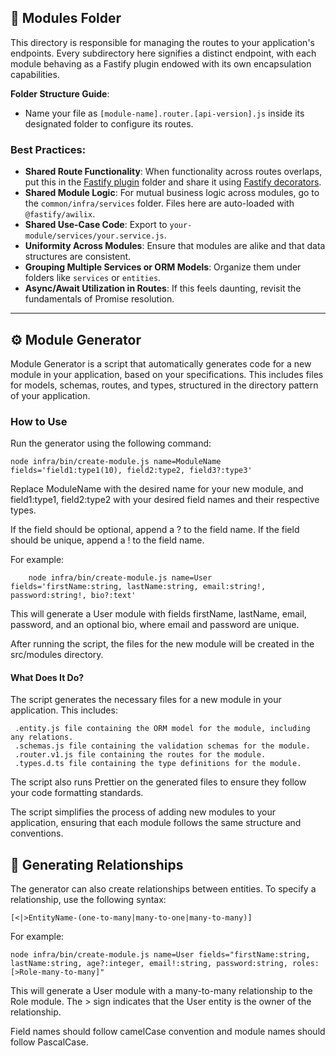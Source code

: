 ## 🧩 Modules Folder

This directory is responsible for managing the routes to your application's endpoints. Every subdirectory here signifies a distinct endpoint, with each module behaving as a Fastify plugin endowed with its own encapsulation capabilities.

**Folder Structure Guide**:
- Name your file as `[module-name].router.[api-version].js` inside its designated folder to configure its routes.

### Best Practices:

- **Shared Route Functionality**: When functionality across routes overlaps, put this in the [Fastify
  plugin](https://www.fastify.io/docs/latest/Plugins/) folder and share it using [Fastify decorators](https://www.fastify.io/docs/latest/Decorators/).
- **Shared Module Logic**: For mutual business logic across modules, go to the `common/infra/services` folder. Files here are auto-loaded with `@fastify/awilix`.
- **Shared Use-Case Code**: Export to `your-module/services/your.service.js`.
- **Uniformity Across Modules**: Ensure that modules are alike and that data structures are consistent.
- **Grouping Multiple Services or ORM Models**: Organize them under folders like `services` or `entities`.
- **Async/Await Utilization in Routes**: If this feels daunting, revisit the fundamentals of Promise resolution.

---
## ⚙️ Module Generator

Module Generator is a script that automatically generates code for a new module in your application, based on your specifications. This includes files for models, schemas, routes, and types, structured in the directory pattern of your application.

### How to Use

Run the generator using the following command:

```shell
node infra/bin/create-module.js name=ModuleName fields='field1:type1(10), field2:type2, field3?:type3'
```
Replace ModuleName with the desired name for your new module, and field1:type1, field2:type2 with your desired field names and their respective types.

If the field should be optional, append a ? to the field name. If the field should be unique, append a ! to the field name.

For example:

```shell
    node infra/bin/create-module.js name=User fields='firstName:string, lastName:string, email:string!, password:string!, bio?:text'
```

This will generate a User module with fields firstName, lastName, email, password, and an optional bio, where email and password are unique.

After running the script, the files for the new module will be created in the src/modules directory.


#### What Does It Do?

The script generates the necessary files for a new module in your application. This includes:

     .entity.js file containing the ORM model for the module, including any relations.
     .schemas.js file containing the validation schemas for the module.
     .router.v1.js file containing the routes for the module.
     .types.d.ts file containing the type definitions for the module.

The script also runs Prettier on the generated files to ensure they follow your code formatting standards.

The script simplifies the process of adding new modules to your application, ensuring that each module follows the same structure and conventions.

## 🔗 Generating Relationships

The generator can also create relationships between entities. To specify a relationship, use the following syntax:

`[<|>EntityName-(one-to-many|many-to-one|many-to-many)]`

For example:

```shell
node infra/bin/create-module.js name=User fields="firstName:string, lastName:string, age?:integer, email!:string, password:string, roles:[>Role-many-to-many]"
```

This will generate a User module with a many-to-many relationship to the Role module. The > sign indicates that the User entity is the owner of the relationship.

Field names should follow camelCase convention and module names should follow PascalCase.
